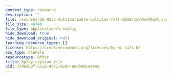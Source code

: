 ```yaml
---
content_type: resource
description: ''
file: /courses/18-02sc-multivariable-calculus-fall-2010/15HVevXRsBA_captions.vtt
file_size: 46748
file_type: application/x-subrip
hide_download: true
hide_download_original: null
learning_resource_types: []
license: https://creativecommons.org/licenses/by-nc-sa/4.0/
ocw_type: OCWFile
resourcetype: Other
title: 3play caption file
uid: 37d6800f-5c22-4531-92a0-a6dbd01aa943
---
```

